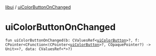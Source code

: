 [libui](README.md) / [uiColorButtonOnChanged](ui-color-button-on-changed.md)

# uiColorButtonOnChanged

`fun uiColorButtonOnChanged(b: CValuesRef<`[`uiColorButton`](ui-color-button.md)`>?, f: CPointer<CFunction<(CPointer<`[`uiColorButton`](ui-color-button.md)`>?, COpaquePointer?) -> Unit>>?, data: CValuesRef<*>?)`